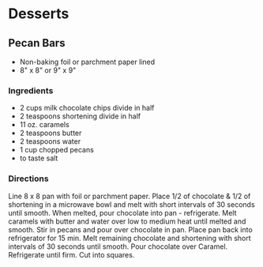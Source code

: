 # Desserts

## Pecan Bars

* Non-baking foil or parchment paper lined
* 8" x 8" or 9" x 9"

### Ingredients

* 2 cups milk chocolate chips divide in half
* 2 teaspoons shortening divide in half
* 11 oz. caramels
* 2 teaspoons butter
* 2 teaspoons water
* 1 cup chopped pecans
* to taste salt

### Directions

Line 8 x 8 pan with foil or parchment paper. Place 1/2 of chocolate & 1/2 of shortening in a microwave bowl and melt with short intervals of 30 seconds until smooth. When melted, pour chocolate into pan - refrigerate. Melt caramels with butter and water over low to medium heat until melted and smooth. Stir in pecans and pour over chocolate in pan. Place pan back into refrigerator for 15 min. Melt remaining chocolate and shortening with short intervals of 30 seconds until smooth. Pour chocolate over Caramel. Refrigerate until firm. Cut into squares.
